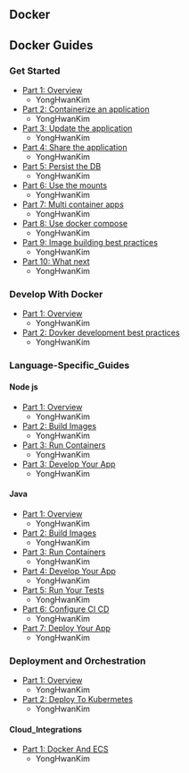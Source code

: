 ## Docker

## Docker Guides

### Get Started

- [Part 1: Overview](https://github.com/yeonise/daily-code-snippets/blob/main/Docker/Guides/GetStarted/1-Overview.md)
    - YongHwanKim
- [Part 2: Containerize an application](https://github.com/yeonise/daily-code-snippets/blob/main/Docker/Guides/GetStarted/2-Containerize-an-application.md)
    - YongHwanKim
- [Part 3: Update the application](https://github.com/yeonise/daily-code-snippets/blob/main/Docker/Guides/GetStarted/3-Update-the-application.md)
    - YongHwanKim
- [Part 4: Share the application](https://github.com/yeonise/daily-code-snippets/blob/main/Docker/Guides/GetStarted/4-Share-the-application.md)
    - YongHwanKim
- [Part 5: Persist the DB](https://github.com/yeonise/daily-code-snippets/blob/main/Docker/Guides/GetStarted/5-Persist-the-DB.md)
    - YongHwanKim
- [Part 6: Use the mounts](https://github.com/yeonise/daily-code-snippets/blob/main/Docker/Guides/GetStarted/6-Use-the-mounts.md)
    - YongHwanKim
- [Part 7: Multi container apps](https://github.com/yeonise/daily-code-snippets/blob/main/Docker/Guides/GetStarted/7-Multi-container-apps.md)
    - YongHwanKim
- [Part 8: Use docker compose](https://github.com/yeonise/daily-code-snippets/blob/main/Docker/Guides/GetStarted/8-Use-docker-compose.md)
    - YongHwanKim
- [Part 9: Image building best practices](https://github.com/yeonise/daily-code-snippets/blob/main/Docker/Guides/GetStarted/9-image-building-best-practices.md)
    - YongHwanKim
- [Part 10: What next](https://github.com/yeonise/daily-code-snippets/blob/main/Docker/Guides/GetStarted/9-image-building-best-practices.md)
    - YongHwanKim

### Develop With Docker

- [Part 1: Overview](Develop_With_Docker/1-Overview.md)
    - YongHwanKim
- [Part 2: Dovker development best practices](Develop_With_Docker/2-Docker-development-best-practices.md)
    - YongHwanKim

### Language-Specific_Guides

#### Node js

- [Part 1: Overview](https://github.com/yeonise/daily-code-snippets/blob/main/Docker/Language_Specific_Guides/Node_js/1-Overview.md)
    - YongHwanKim
- [Part 2: Build Images](https://github.com/yeonise/daily-code-snippets/blob/main/Docker/Language_Specific_Guides/Node_js/2-Build-Images.md)
    - YongHwanKim
- [Part 3: Run Containers](Language_Specific_Guides/Node_js/3-Run-Containers.md)
    - YongHwanKim
- [Part 3: Develop Your App](Language_Specific_Guides/Node_js/4-Develop-Your-App.md)
    - YongHwanKim

#### Java

- [Part 1: Overview](https://github.com/yeonise/daily-code-snippets/blob/main/Docker/Language_Specific_Guides/Java/1-Overview.md)
    - YongHwanKim
- [Part 2: Build Images](https://github.com/yeonise/daily-code-snippets/blob/main/Docker/Language_Specific_Guides/Java/2-Build-Images.md)
    - YongHwanKim
- [Part 3: Run Containers](https://github.com/yeonise/daily-code-snippets/blob/main/Docker/Language_Specific_Guides/Java/3-Run-Containers.md)
    - YongHwanKim
- [Part 4: Develop Your App](https://github.com/yeonise/daily-code-snippets/blob/main/Docker/Language_Specific_Guides/Java/4-Develop-Your-App.md)
    - YongHwanKim
- [Part 5: Run Your Tests](https://github.com/yeonise/daily-code-snippets/blob/main/Docker/Language_Specific_Guides/Java/5-Run-Your-Tests.md)
    - YongHwanKim
- [Part 6: Configure CI CD](https://github.com/yeonise/daily-code-snippets/blob/main/Docker/Language_Specific_Guides/Java/6-Configure-CI-CD.md)
    - YongHwanKim
- [Part 7: Deploy Your App](https://github.com/yeonise/daily-code-snippets/blob/main/Docker/Language_Specific_Guides/Java/7-Deploy-Your-App.md)
    - YongHwanKim

### Deployment and Orchestration

- [Part 1: Overview](Deployment_And_Orchestration/1-Overview.md)
    - YongHwanKim
- [Part 2: Deploy To Kubermetes](Deployment_And_Orchestration/2-Deploy-To-Kubermetes.md)
    - YongHwanKim

#### Cloud_Integrations

- [Part 1: Docker And ECS](Deployment_And_Orchestration/Cloud_Integrations/Docker_And_ECS.md)
    - YongHwanKim
